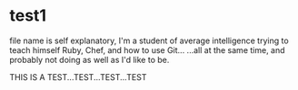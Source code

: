 # test1
file name is self explanatory, I'm a student of average intelligence trying to teach himself Ruby, Chef, and how to use Git...
...all at the same time, and probably not doing as well as I'd like to be. 

THIS IS A TEST...TEST...TEST...TEST
